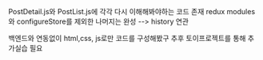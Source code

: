 PostDetail.js와 PostList.js에 각각 다시 이해해봐야하는 코드 존재
redux modules와 configureStore를 제외한 나머지는 완성 --> history 연관


백엔드와 연동없이 html,css, js로만 코드를 구성해봤구 추후 토이프로젝트를 통해 추가실습 필요
